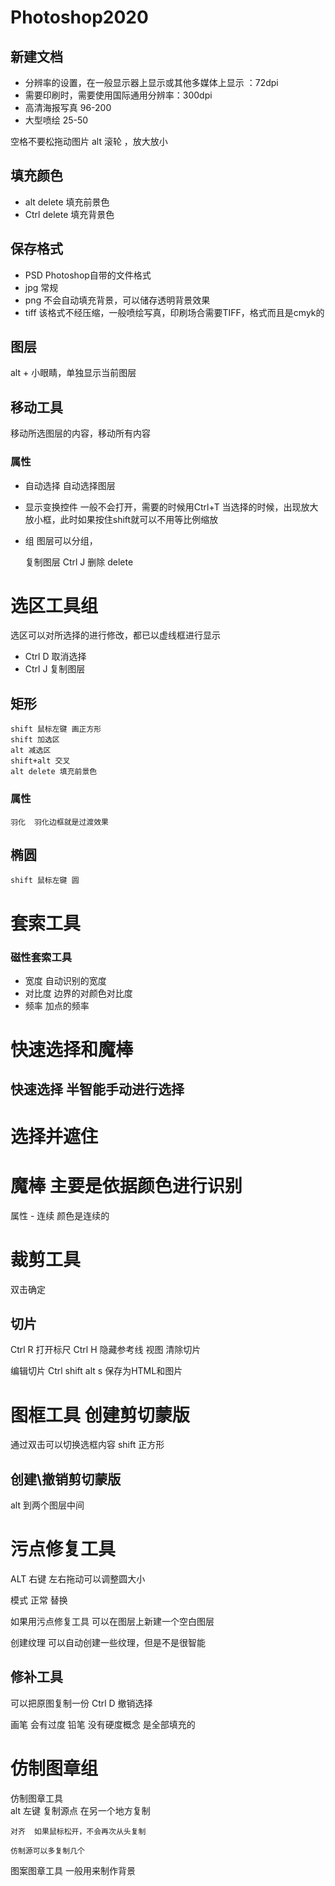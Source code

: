# Photoshop2020

## 新建文档

- 分辨率的设置，在一般显示器上显示或其他多媒体上显示  ：72dpi
- 需要印刷时，需要使用国际通用分辨率：300dpi
- 高清海报写真  96-200
- 大型喷绘 25-50

空格不要松拖动图片
alt 滚轮 ，放大放小

## 填充颜色
- alt  delete  填充前景色
- Ctrl delete  填充背景色

## 保存格式

- PSD Photoshop自带的文件格式
- jpg 常规
- png 不会自动填充背景，可以储存透明背景效果
- tiff 该格式不经压缩，一般喷绘写真，印刷场合需要TIFF，格式而且是cmyk的


## 图层

alt + 小眼睛，单独显示当前图层

## 移动工具
移动所选图层的内容，移动所有内容
     
### 属性 
- 自动选择 
    自动选择图层
- 显示变换控件  一般不会打开，需要的时候用Ctrl+T
    当选择的时候，出现放大放小框，此时如果按住shift就可以不用等比例缩放
- 组
    图层可以分组，

    复制图层 Ctrl J
    删除     delete


# 选区工具组
选区可以对所选择的进行修改，都已以虚线框进行显示

 - Ctrl D 取消选择
 - Ctrl J 复制图层
## 矩形

    shift 鼠标左键 画正方形
    shift 加选区
    alt 减选区
    shift+alt 交叉
    alt delete 填充前景色
### 属性

    羽化  羽化边框就是过渡效果

## 椭圆

    shift 鼠标左键 圆

# 套索工具
### 磁性套索工具

- 宽度  自动识别的宽度
- 对比度 边界的对颜色对比度
- 频率  加点的频率


# 快速选择和魔棒

## 快速选择  半智能手动进行选择


# 选择并遮住

# 魔棒  主要是依据颜色进行识别

属性
    - 连续 颜色是连续的


# 裁剪工具
双击确定

## 切片
Ctrl R 打开标尺
Ctrl H 隐藏参考线
视图 清除切片


编辑切片  Ctrl shift alt s  保存为HTML和图片

# 图框工具  创建剪切蒙版

通过双击可以切换选框内容
shift 正方形


## 创建\撤销剪切蒙版
alt 到两个图层中间


# 污点修复工具

ALT 右键   左右拖动可以调整圆大小

模式
    正常
    替换

如果用污点修复工具 可以在图层上新建一个空白图层


创建纹理  可以自动创建一些纹理，但是不是很智能


## 修补工具
可以把原图复制一份
Ctrl D 撤销选择


画笔  会有过度
铅笔  没有硬度概念  是全部填充的 


# 仿制图章组

仿制图章工具  
    alt  左键 复制源点  在另一个地方复制 

    对齐  如果鼠标松开，不会再次从头复制

    仿制源可以多复制几个
图案图章工具
    一般用来制作背景



